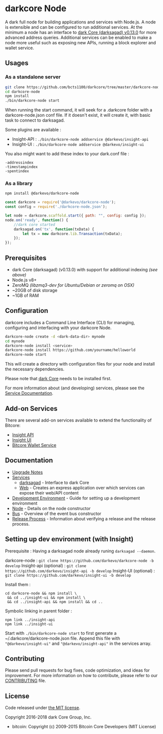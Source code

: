 darkcore Node
============

A dark full node for building applications and services with Node.js. A node is extensible and can be configured to run additional services. At the minimum a node has an interface to [dark Core (darksagad) v0.13.0](https://github.com/bcts1100/darkcore/tree/master/darkcore-node-master) for more advanced address queries. Additional services can be enabled to make a node more useful such as exposing new APIs, running a block explorer and wallet service.

## Usages

### As a standalone server

```bash
git clone https://github.com/bcts1100/darkcore/tree/master/darkcore-node-master
cd darkcore-node
npm install
./bin/darkcore-node start
```

When running the start command, it will seek for a .darkcore folder with a darkcore-node.json conf file.
If it doesn't exist, it will create it, with basic task to connect to darksagad.

Some plugins are available :

- Insight-API : `./bin/darkcore-node addservice @darkevo/insight-api`
- Insight-UI : `./bin/darkcore-node addservice @darkevo/insight-ui`

You also might want to add these index to your dark.conf file :
```
-addressindex
-timestampindex
-spentindex
```

### As a library

```bash
npm install @darkevo/darkcore-node
```

```javascript
const darkcore = require('@darkevo/darkcore-node');
const config = require('./darkcore-node.json');

let node = darkcore.scaffold.start({ path: "", config: config });
node.on('ready', function() {
    //dark core started
    darksagad.on('tx', function(txData) {
        let tx = new darkcore.lib.Transaction(txData);
    });
});
```

## Prerequisites

- dark Core (darksagad) (v0.13.0) with support for additional indexing *(see above)*
- Node.js v8+
- ZeroMQ *(libzmq3-dev for Ubuntu/Debian or zeromq on OSX)*
- ~20GB of disk storage
- ~1GB of RAM

## Configuration

darkcore includes a Command Line Interface (CLI) for managing, configuring and interfacing with your darkcore Node.

```bash
darkcore-node create -d <dark-data-dir> mynode
cd mynode
darkcore-node install <service>
darkcore-node install https://github.com/yourname/helloworld
darkcore-node start
```

This will create a directory with configuration files for your node and install the necessary dependencies.

Please note that [dark Core](https://github.com/darkpay/dark/tree/master) needs to be installed first.

For more information about (and developing) services, please see the [Service Documentation](docs/services.md).

## Add-on Services

There are several add-on services available to extend the functionality of Bitcore:

- [Insight API](https://github.com/darkevo/insight-api/tree/master)
- [Insight UI](https://github.com/darkevo/insight-ui/tree/master)
- [Bitcore Wallet Service](https://github.com/darkevo/darkcore-wallet-service/tree/master)

## Documentation

- [Upgrade Notes](docs/upgrade.md)
- [Services](docs/services.md)
  - [darksagad](docs/services/darksagad.md) - Interface to dark Core
  - [Web](docs/services/web.md) - Creates an express application over which services can expose their web/API content
- [Development Environment](docs/development.md) - Guide for setting up a development environment
- [Node](docs/node.md) - Details on the node constructor
- [Bus](docs/bus.md) - Overview of the event bus constructor
- [Release Process](docs/release.md) - Information about verifying a release and the release process.


## Setting up dev environment (with Insight)

Prerequisite : Having a darksagad node already runing `darksagad --daemon`.

darkcore-node : `git clone https://github.com/darkevo/darkcore-node -b develop`
Insight-api (optional) : `git clone https://github.com/darkevo/insight-api -b develop`
Insight-UI (optional) : `git clone https://github.com/darkevo/insight-ui -b develop`

Install them :
```
cd darkcore-node && npm install \
 && cd ../insight-ui && npm install \
 && cd ../insight-api && npm install && cd ..
```

Symbolic linking in parent folder :
```
npm link ../insight-api
npm link ../insight-ui
```

Start with `./bin/darkcore-node start` to first generate a ~/.darkcore/darkcore-node.json file.
Append this file with `"@darkevo/insight-ui"` and `"@darkevo/insight-api"` in the services array.

## Contributing

Please send pull requests for bug fixes, code optimization, and ideas for improvement. For more information on how to contribute, please refer to our [CONTRIBUTING](https://github.com/darkevo/darkcore/blob/master/CONTRIBUTING.md) file.

## License

Code released under [the MIT license](https://github.com/darkevo/darkcore-node/blob/master/LICENSE).

Copyright 2016-2018 dark Core Group, Inc.

- bitcoin: Copyright (c) 2009-2015 Bitcoin Core Developers (MIT License)
